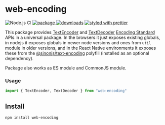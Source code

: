 # web-encoding

![Node.js CI][node.js ci]
[![package][version.icon] ![downloads][downloads.icon]][package.url]
[![styled with prettier][prettier.icon]][prettier.url]

This package provides [TextEncoder][] and [TextDecoder][] [Encoding Standard][]
APIs in a universal package. In the browsers it just exposes existing globals,
in nodejs it exposes globals in newer node versions and ones from `util` module
in older versions, and in the React Native environments it exposes these from
the [@sinonjs/text-encoding](https://www.npmjs.com/package/text-encoding)
polyfill (installed as an optional dependency).

Package also works as ES module and CommonJS module.

### Usage

```js
import { TextEncoder, TextDecoder } from "web-encoding"
```

## Install

    npm install web-encoding

[node.js ci]: https://github.com/Gozala/web-encoding/workflows/Node.js%20CI/badge.svg
[version.icon]: https://img.shields.io/npm/v/web-encoding.svg
[downloads.icon]: https://img.shields.io/npm/dm/web-encoding.svg
[package.url]: https://npmjs.org/package/web-encoding
[downloads.image]: https://img.shields.io/npm/dm/web-encoding.svg
[downloads.url]: https://npmjs.org/package/web-encoding
[prettier.icon]: https://img.shields.io/badge/styled_with-prettier-ff69b4.svg
[prettier.url]: https://github.com/prettier/prettier
[ts-jsdoc]: https://www.typescriptlang.org/docs/handbook/jsdoc-supported-types.html
[textencoder]: https://developer.mozilla.org/en-US/docs/Web/API/TextEncoder
[textdecoder]: https://developer.mozilla.org/en-US/docs/Web/API/TextDecoder
[encoding standard]: https://encoding.spec.whatwg.org/
